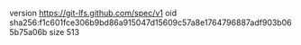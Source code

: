 version https://git-lfs.github.com/spec/v1
oid sha256:f1c601fce306b9bd86a915047d15609c57a8e1764796887adf903b065b75a06b
size 513
